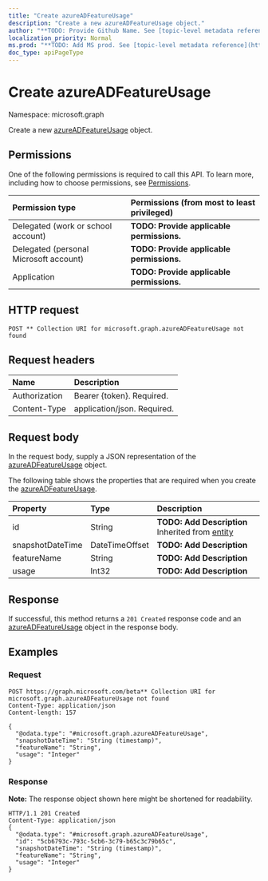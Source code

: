 ```yaml
---
title: "Create azureADFeatureUsage"
description: "Create a new azureADFeatureUsage object."
author: "**TODO: Provide Github Name. See [topic-level metadata reference](https://msgo.azurewebsites.net/add/document/guidelines/metadata.html#topic-level-metadata)**"
localization_priority: Normal
ms.prod: "**TODO: Add MS prod. See [topic-level metadata reference](https://msgo.azurewebsites.net/add/document/guidelines/metadata.html#topic-level-metadata)**"
doc_type: apiPageType
---
```


# Create azureADFeatureUsage
Namespace: microsoft.graph

Create a new [azureADFeatureUsage](../resources/azureadfeatureusage.md) object.

## Permissions
One of the following permissions is required to call this API. To learn more, including how to choose permissions, see [Permissions](/concepts/permissions-reference.md).

|Permission type|Permissions (from most to least privileged)|
|:---|:---|
|Delegated (work or school account)|**TODO: Provide applicable permissions.**|
|Delegated (personal Microsoft account)|**TODO: Provide applicable permissions.**|
|Application|**TODO: Provide applicable permissions.**|

## HTTP request

<!-- {
  "blockType": "ignored"
}
-->
``` http
POST ** Collection URI for microsoft.graph.azureADFeatureUsage not found
```

## Request headers
|Name|Description|
|:---|:---|
|Authorization|Bearer {token}. Required.|
|Content-Type|application/json. Required.|

## Request body
In the request body, supply a JSON representation of the [azureADFeatureUsage](../resources/azureadfeatureusage.md) object.

The following table shows the properties that are required when you create the [azureADFeatureUsage](../resources/azureadfeatureusage.md).

|Property|Type|Description|
|:---|:---|:---|
|id|String|**TODO: Add Description** Inherited from [entity](../resources/entity.md)|
|snapshotDateTime|DateTimeOffset|**TODO: Add Description**|
|featureName|String|**TODO: Add Description**|
|usage|Int32|**TODO: Add Description**|



## Response

If successful, this method returns a `201 Created` response code and an [azureADFeatureUsage](../resources/azureadfeatureusage.md) object in the response body.

## Examples

### Request
<!-- {
  "blockType": "request",
  "name": "create_azureadfeatureusage_from_"
}
-->
``` http
POST https://graph.microsoft.com/beta** Collection URI for microsoft.graph.azureADFeatureUsage not found
Content-Type: application/json
Content-length: 157

{
  "@odata.type": "#microsoft.graph.azureADFeatureUsage",
  "snapshotDateTime": "String (timestamp)",
  "featureName": "String",
  "usage": "Integer"
}
```


### Response
**Note:** The response object shown here might be shortened for readability.
<!-- {
  "blockType": "response",
  "truncated": true,
  "@odata.type": "microsoft.graph.azureadfeatureusage"
}
-->
``` http
HTTP/1.1 201 Created
Content-Type: application/json
{
  "@odata.type": "#microsoft.graph.azureADFeatureUsage",
  "id": "5cb6793c-793c-5cb6-3c79-b65c3c79b65c",
  "snapshotDateTime": "String (timestamp)",
  "featureName": "String",
  "usage": "Integer"
}
```


